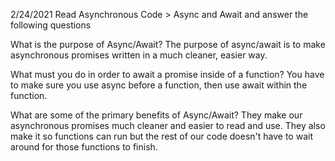 2/24/2021
Read Asynchronous Code > Async and Await and answer the following questions

What is the purpose of Async/Await?
The purpose of async/await is to make asynchronous promises written in a much cleaner, easier way.

What must you do in order to await a promise inside of a function?
You have to make sure you use async before a function, then use await within the function. 

What are some of the primary benefits of Async/Await?
They make our asynchronous promises much cleaner and easier to read and use. They also make it so functions can run but the rest of our code doesn't have to wait around for those functions to finish.